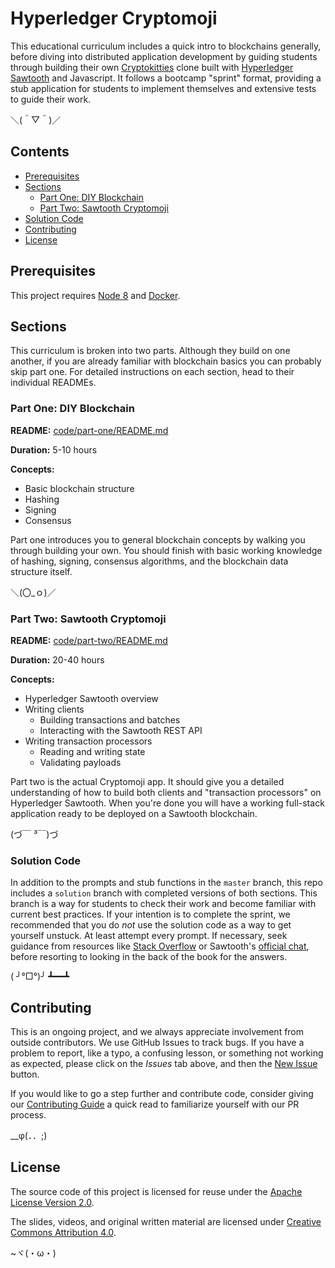 # Hyperledger Cryptomoji

This educational curriculum includes a quick intro to blockchains generally,
before diving into distributed application development by guiding students
through building their own [Cryptokitties](https://www.cryptokitties.co/about)
clone built with
[Hyperledger Sawtooth](https://www.hyperledger.org/projects/sawtooth) and
Javascript. It follows a bootcamp "sprint" format, providing a stub
application for students to implement themselves and extensive tests to guide
their work.

＼(＾▽＾)／

## Contents

- [Prerequisites](#prerequisites)
- [Sections](#sections)
    * [Part One: DIY Blockchain](#part-one-diy-blockchain)
    * [Part Two: Sawtooth Cryptomoji](#part-two-sawtooth-cryptomoji)
- [Solution Code](#solution-code)
- [Contributing](#contributing)
- [License](#license)


## Prerequisites

This project requires [Node 8](https://nodejs.org/) and
[Docker](https://www.docker.com/community-edition).


## Sections

This curriculum is broken into two parts. Although they build on one another,
if you are already familiar with blockchain basics you can probably skip part
one. For detailed instructions on each section, head to their individual
READMEs.

### Part One: DIY Blockchain

**README:** [code/part-one/README.md](code/part-one/README.md)

**Duration:** 5-10 hours

**Concepts:**
- Basic blockchain structure
- Hashing
- Signing
- Consensus

Part one introduces you to general blockchain concepts by walking you through
building your own. You should finish with basic working knowledge of hashing,
signing, consensus algorithms, and the blockchain data structure itself.

＼(〇_ｏ)／


### Part Two: Sawtooth Cryptomoji

**README:** [code/part-two/README.md](code/part-two/README.md)

**Duration:** 20-40 hours

**Concepts:**
- Hyperledger Sawtooth overview
- Writing clients
    - Building transactions and batches
    - Interacting with the Sawtooth REST API
- Writing transaction processors
    - Reading and writing state
    - Validating payloads

Part two is the actual Cryptomoji app. It should give you a detailed
understanding of how to build both clients and "transaction processors" on
Hyperledger Sawtooth. When you're done you will have a working full-stack
application ready to be deployed on a Sawtooth blockchain.

(づ￣ ³￣)づ


### Solution Code

In addition to the prompts and stub functions in the `master` branch, this repo
includes a `solution` branch with completed versions of both sections. This
branch is a way for students to check their work and become familiar with
current best practices. If your intention is to complete the sprint, we
recommended that you do _not_ use the solution code as a way to get yourself
unstuck. At least attempt every prompt. If necessary, seek guidance from
resources like
[Stack Overflow](https://stackoverflow.com/questions/tagged/hyperledger-sawtooth)
or Sawtooth's [official chat](https://chat.hyperledger.org/channel/sawtooth),
before resorting to looking in the back of the book for the answers.

( ╯°□°)╯ ┻━━┻


## Contributing

This is an ongoing project, and we always appreciate involvement from outside
contributors. We use GitHub Issues to track bugs. If you have a problem to
report, like a typo, a confusing lesson, or something not working as expected,
please click on the _Issues_ tab above, and then the
[New Issue](https://github.com/hyperledger/education-cryptomoji/issues/new)
button.

If you would like to go a step further and contribute code, consider giving our
[Contributing Guide](CONTRIBUTING.md) a quick read to familiarize yourself with
our PR process.

__φ(．．;)


## License

The source code of this project is licensed for reuse under the
[Apache License Version 2.0](LICENSE).

The slides, videos, and original written material are licensed under
[Creative Commons Attribution 4.0](http://creativecommons.org/licenses/by/4.0/).

~ヾ(・ω・)
